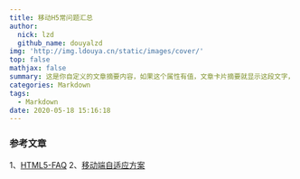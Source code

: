 ```yaml
---
title: 移动H5常问题汇总
author:
  nick: lzd
  github_name: douyalzd
img: 'http://img.ldouya.cn/static/images/cover/'
top: false
mathjax: false
summary: 这是你自定义的文章摘要内容，如果这个属性有值，文章卡片摘要就显示这段文字，否则程序会自动截取文章的部分内容作为摘要
categories: Markdown
tags:
  - Markdown
date: 2020-05-18 15:16:18
---
```



### 参考文章
1、[HTML5-FAQ](https://github.com/FrontEndRoad/HTML5-FAQ)
2、[移动端自适应方案](https://github.com/acui1990/H5)